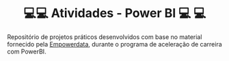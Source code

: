 # <div align="center"> 💻💻 Atividades -  Power BI 💻 💻
</div>

Repositório de projetos práticos desenvolvidos com base no material fornecido pela [Empowerdata](https://www.empowerdata.com.br/), durante o programa de aceleração de carreira com PowerBI.
